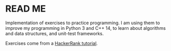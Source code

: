 # READ ME

Implementation of exercises to practice programming. I am using them to improve my programming in Python 3 and C++ 14, to learn about algorithms and data structures, and unit-test frameworks.

Exercises come from a [HackerRank tutorial](https://www.hackerrank.com/domains/tutorials/cracking-the-coding-interview).   